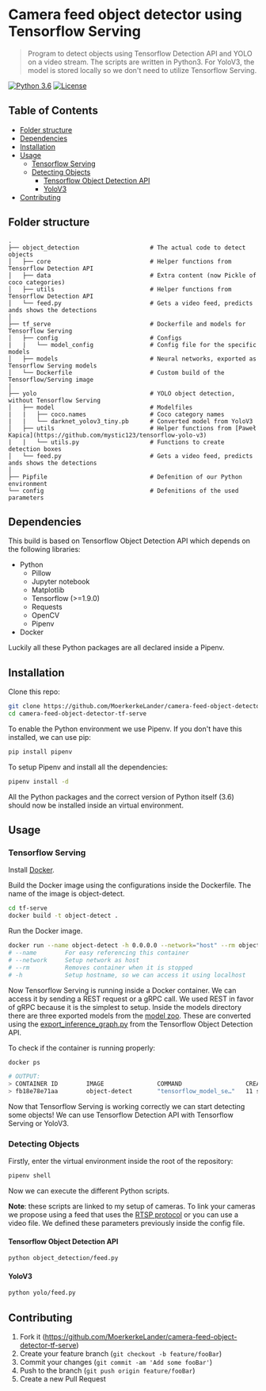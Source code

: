 # Camera feed object detector using Tensorflow Serving
> Program to detect objects using Tensorflow Detection API and YOLO on a video stream. The scripts are written in Python3. For YoloV3, the model is stored locally so we don't need to utilize Tensorflow Serving.

[![Python 3.6](https://img.shields.io/badge/python-3.6-blue.svg)](https://www.python.org/downloads/release/python-360/)
[![License](https://img.shields.io/badge/License-Apache%202.0-blue.svg)](https://opensource.org/licenses/Apache-2.0)

## Table of Contents

* [Folder structure](#folder-structure)
* [Dependencies](#dependencies)
* [Installation](#installation)
* [Usage](#usage)
    * [Tensorflow Serving](#tensorflow-serving)
    * [Detecting Objects](#detecting-objects)
        * [Tensorflow Object Detection API](#tensorflow-object-detection-api)
        * [YoloV3](#yolov3)
* [Contributing](#contributing)

## Folder structure

    .
    ├── object_detection                    # The actual code to detect objects
    │   ├── core                            # Helper functions from Tensorflow Detection API
    │   ├── data                            # Extra content (now Pickle of coco categories)
    │   ├── utils                           # Helper functions from Tensorflow Detection API
    │   └── feed.py                         # Gets a video feed, predicts ands shows the detections
    │
    ├── tf_serve                            # Dockerfile and models for Tensorflow Serving
    │   ├── config                          # Configs
    |   |   └── model_config                # Config file for the specific models
    │   ├── models                          # Neural networks, exported as Tensorflow Serving models
    │   └── Dockerfile                      # Custom build of the Tensorflow/Serving image
    │
    ├── yolo                                # YOLO object detection, without Tensorflow Serving
    │   ├── model                           # Modelfiles
    |   |   ├── coco.names                  # Coco category names
    |   |   └── darknet_yolov3_tiny.pb      # Converted model from YoloV3
    │   ├── utils                           # Helper functions from [Paweł Kapica](https://github.com/mystic123/tensorflow-yolo-v3)
    |   |   └── utils.py                    # Functions to create detection boxes
    │   └── feed.py                         # Gets a video feed, predicts ands shows the detections
    │
    ├── Pipfile                             # Defenition of our Python environment
    └── config                              # Defenitions of the used parameters

## Dependencies

This build is based on Tensorflow Object Detection API which depends on the following libraries:

- Python
    *   Pillow
    *   Jupyter notebook
    *   Matplotlib
    *   Tensorflow (>=1.9.0)
    *   Requests
    *   OpenCV
    *   Pipenv
- Docker

Luckily all these Python packages are all declared inside a Pipenv.

## Installation

Clone this repo:

```bash
git clone https://github.com/MoerkerkeLander/camera-feed-object-detector-tf-serve.git
cd camera-feed-object-detector-tf-serve
```

To enable the Python environment we use Pipenv. If you don't have this installed, we can use pip:

```bash
pip install pipenv
```

To setup Pipenv and install all the dependencies:

```bash
pipenv install -d
```

All the Python packages and the correct version of Python itself (3.6) should now be installed inside an virtual environment.


## Usage

### Tensorflow Serving

Install [Docker](https://www.docker.com/products/docker-desktop).

Build the Docker image using the configurations inside the Dockerfile. The name of the image is object-detect.

```bash
cd tf-serve
docker build -t object-detect .
```

Run the Docker image.

```bash
docker run --name object-detect -h 0.0.0.0 --network="host" --rm object-detect:latest
# --name        For easy referencing this container
# --network     Setup network as host
# --rm          Removes container when it is stopped
# -h            Setup hostname, so we can access it using localhost
```

Now Tensorflow Serving is running inside a Docker container. We can access it by sending a REST request or a gRPC call. We used REST in favor of gRPC because it is the simplest to setup. Inside the models directory there are three exported models from the [model zoo](https://github.com/tensorflow/models/blob/master/research/object_detection/g3doc/detection_model_zoo.md). These are converted using the [export_inference_graph.py](https://github.com/tensorflow/models/blob/master/research/object_detection/export_inference_graph.py) from the Tensorflow Object Detection API.

To check if the container is running properly:

```bash
docker ps

# OUTPUT:
> CONTAINER ID        IMAGE               COMMAND                  CREATED             STATUS              PORTS               NAMES
> fb18e78e71aa        object-detect       "tensorflow_model_se…"   11 seconds ago      Up 10 seconds                           object-detect
```

Now that Tensorflow Serving is working correctly we can start detecting some objects! We can use Tensorflow Detection API with Tensorflow Serving or YoloV3.

### Detecting Objects

Firstly, enter the virtual environment inside the root of the repository:

```bash
pipenv shell
```

Now we can execute the different Python scripts.

**Note**: these scripts are linked to my setup of cameras. To link your cameras we propose using a feed that uses the [RTSP protocol](https://en.wikipedia.org/wiki/Real_Time_Streaming_Protocol) or you can use a video file. We defined these parameters previously inside the config file.

#### Tensorflow Object Detection API

```bash
python object_detection/feed.py
```

#### YoloV3

```bash
python yolo/feed.py
```

## Contributing

1. Fork it (<https://github.com/MoerkerkeLander/camera-feed-object-detector-tf-serve>)
2. Create your feature branch (`git checkout -b feature/fooBar`)
3. Commit your changes (`git commit -am 'Add some fooBar'`)
4. Push to the branch (`git push origin feature/fooBar`)
5. Create a new Pull Request
